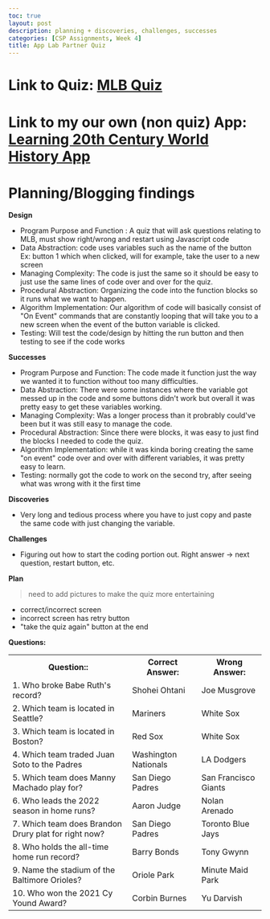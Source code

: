 ```yaml
---
toc: true
layout: post
description: planning + discoveries, challenges, successes
categories: [CSP Assignments, Week 4]
title: App Lab Partner Quiz
---
```


# **Link to Quiz**: [MLB Quiz](https://studio.code.org/projects/applab/J-lBx4h4v1k3OqyW71ciH1YEPZZQtRH2tGEAmyO9CI8/view)
# **Link to my our own (non quiz) App**: [Learning 20th Century World History App](https://studio.code.org/projects/applab/wzrgWNAQJlODZaqGA30EkKgbkzkFHkBL3OxUF4DxlHo)
# **Planning/Blogging findings**

**Design**
- Program Purpose and Function : A quiz that will ask questions relating to MLB, must show right/wrong and restart using Javascript code
- Data Abstraction: code uses variables such as the name of the button Ex: button 1 which when clicked, will for example, take the user to a new screen
- Managing Complexity: The code is just the same so it should be easy to just use the same lines of code over and over for the quiz.
- Procedural Abstraction: Organizing the code into the function blocks so it runs what we want to happen.
- Algorithm Implementation: Our algorithm of code will basically consist of "On Event" commands that are constantly looping that will take you to a new screen when the event of the button variable is clicked.
- Testing: Will test the code/design by hitting the run button and then testing to see if the code works

**Successes**
- Program Purpose and Function: The code made it function just the way we wanted it to function without too many difficulties.
- Data Abstraction: There were some instances where the variable got messed up in the code and some buttons didn't work but overall it was pretty easy to get these variables working.
- Managing Complexity: Was a longer process than it probrably could've been but it was still easy to manage the code.
- Procedural Abstraction: Since there were blocks, it was easy to just find the blocks I needed to code the quiz.
- Algorithm Implementation: while it was kinda boring creating the same "on event" code over and over with different variables, it was pretty easy to learn.
- Testing: normally got the code to work on the second try, after seeing what was wrong with it the first time

**Discoveries**
- Very long and tedious process where you have to just copy and paste the same code with just changing the variable.

**Challenges**
- Figuring out how to start the coding portion out. Right answer -> next question, restart button, etc.

**Plan**
> need to add pictures to make the quiz more entertaining
- correct/incorrect screen
- incorrect screen has retry button
- "take the quiz again" button at the end

**Questions:**
<table>
    <tr>
        <th>Question::</th>
        <th>Correct Answer:</th>
        <th>Wrong Answer:</th>
    </tr>
    <tr>
        <td>1. Who broke Babe Ruth's record?</td>
        <td>Shohei Ohtani</td>
        <td>Joe Musgrove</td>
    </tr>
    <tr>
        <td>2. Which team is located in Seattle?</td>
        <td>Mariners</td>
        <td>White Sox</td>
    </tr>
    <tr>
        <td>3. Which team is located in Boston?</td>
        <td>Red Sox</td>
        <td>White Sox</td>
    </tr>
        <tr>
        <td>4. Which team traded Juan Soto to the Padres</td>
        <td>Washington Nationals</td>
        <td>LA Dodgers</td>
    </tr>
    <tr>
        <td>5. Which team does Manny Machado play for?</td>
        <td>San Diego Padres</td>
        <td>San Francisco Giants</td>
    </tr>
    <tr>
        <td>6. Who leads the 2022 season in home runs?</td>
        <td>Aaron Judge</td>
        <td>Nolan Arenado</td>
    <tr>
        <tr>
        <td>7. Which team does Brandon Drury plat for right now?</td>
        <td>San Diego Padres</td>
        <td>Toronto Blue Jays</td>
    </tr>
        <tr>
        <td>8. Who holds the all-time home run record?</td>
        <td>Barry Bonds</td>
        <td>Tony Gwynn</td>
    </tr>
    <tr>
        <td>9. Name the stadium of the Baltimore Orioles?</td>
        <td>Oriole Park</td>
        <td>Minute Maid Park</td>
    </tr>
    <tr>
        <td>10. Who won the 2021 Cy Yound Award?</td>
        <td>Corbin Burnes</td>
        <td>Yu Darvish</td>
    <tr>
</table>

